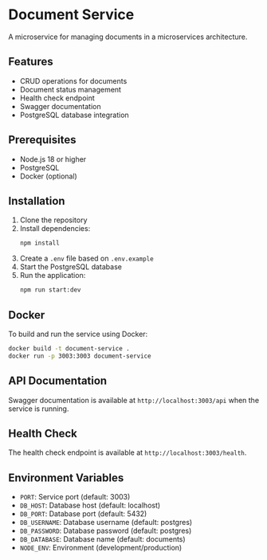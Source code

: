 # Document Service

A microservice for managing documents in a microservices architecture.

## Features

- CRUD operations for documents
- Document status management
- Health check endpoint
- Swagger documentation
- PostgreSQL database integration

## Prerequisites

- Node.js 18 or higher
- PostgreSQL
- Docker (optional)

## Installation

1. Clone the repository
2. Install dependencies:
   ```bash
   npm install
   ```
3. Create a `.env` file based on `.env.example`
4. Start the PostgreSQL database
5. Run the application:
   ```bash
   npm run start:dev
   ```

## Docker

To build and run the service using Docker:

```bash
docker build -t document-service .
docker run -p 3003:3003 document-service
```

## API Documentation

Swagger documentation is available at `http://localhost:3003/api` when the service is running.

## Health Check

The health check endpoint is available at `http://localhost:3003/health`.

## Environment Variables

- `PORT`: Service port (default: 3003)
- `DB_HOST`: Database host (default: localhost)
- `DB_PORT`: Database port (default: 5432)
- `DB_USERNAME`: Database username (default: postgres)
- `DB_PASSWORD`: Database password (default: postgres)
- `DB_DATABASE`: Database name (default: documents)
- `NODE_ENV`: Environment (development/production) 